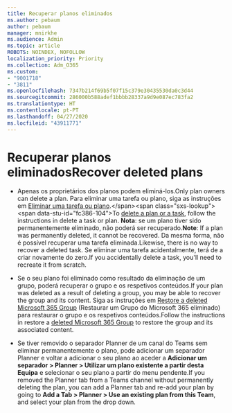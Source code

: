 ```yaml
---
title: Recuperar planos eliminados
ms.author: pebaum
author: pebaum
manager: mnirkhe
ms.audience: Admin
ms.topic: article
ROBOTS: NOINDEX, NOFOLLOW
localization_priority: Priority
ms.collection: Adm_O365
ms.custom:
- "9001718"
- "3811"
ms.openlocfilehash: 7347b214f69b5f07f15c379e30435530da0c3d44
ms.sourcegitcommit: 286000b588adef1bbbb28337a9d9e087ec783fa2
ms.translationtype: HT
ms.contentlocale: pt-PT
ms.lasthandoff: 04/27/2020
ms.locfileid: "43911771"
---
```

# <a name="recover-deleted-plans"></a><span data-ttu-id="fc386-102">Recuperar planos eliminados</span><span class="sxs-lookup"><span data-stu-id="fc386-102">Recover deleted plans</span></span>

- <span data-ttu-id="fc386-103">Apenas os proprietários dos planos podem eliminá-los.</span><span class="sxs-lookup"><span data-stu-id="fc386-103">Only plan owners can delete a plan.</span></span> <span data-ttu-id="fc386-104">Para eliminar uma tarefa ou plano, siga as instruções em [Eliminar uma tarefa ou plano](https://support.microsoft.com/pt-PT/office/delete-a-task-or-plan-39e10e78-13f0-446d-94cd-9e562648497a.).</span><span class="sxs-lookup"><span data-stu-id="fc386-104">To [delete a plan or a task](https://support.microsoft.com/pt-PT/office/delete-a-task-or-plan-39e10e78-13f0-446d-94cd-9e562648497a.), follow the instructions in delete a task or plan.</span></span>  <span data-ttu-id="fc386-105">**Nota**: se um plano tiver sido permanentemente eliminado, não poderá ser recuperado.</span><span class="sxs-lookup"><span data-stu-id="fc386-105">**Note**: If a plan was permanently deleted, it cannot be recovered.</span></span> <span data-ttu-id="fc386-106">Da mesma forma, não é possível recuperar uma tarefa eliminada.</span><span class="sxs-lookup"><span data-stu-id="fc386-106">Likewise, there is no way to recover a deleted task.</span></span> <span data-ttu-id="fc386-107">Se eliminar uma tarefa acidentalmente, terá de a criar novamente do zero.</span><span class="sxs-lookup"><span data-stu-id="fc386-107">If you accidentally delete a task, you'll need to recreate it from scratch.</span></span>

- <span data-ttu-id="fc386-108">Se o seu plano foi eliminado como resultado da eliminação de um grupo, poderá recuperar o grupo e os respetivos conteúdos.</span><span class="sxs-lookup"><span data-stu-id="fc386-108">If your plan was deleted as a result of deleting a group, you may be able to recover the group and its content.</span></span> <span data-ttu-id="fc386-109">Siga as instruções em [Restore a deleted Microsoft 365 Group](https://docs.microsoft.com/microsoft-365/admin/create-groups/restore-deleted-group?view=o365-worldwide) (Restaurar um Grupo do Microsoft 365 eliminado) para restaurar o grupo e os respetivos conteúdos.</span><span class="sxs-lookup"><span data-stu-id="fc386-109">Follow the instructions in restore a [deleted Microsoft 365 Group](https://docs.microsoft.com/microsoft-365/admin/create-groups/restore-deleted-group?view=o365-worldwide) to restore the group and its associated content.</span></span>

- <span data-ttu-id="fc386-110">Se tiver removido o separador Planner de um canal do Teams sem eliminar permanentemente o plano, pode adicionar um separador Planner e voltar a adicionar o seu plano ao aceder a **Adicionar um separador > Planner > Utilizar um plano existente a partir desta Equipa** e selecionar o seu plano a partir do menu pendente.</span><span class="sxs-lookup"><span data-stu-id="fc386-110">If you removed the Planner tab from a Teams channel without permanently deleting the plan, you can add a Planner tab and re-add your plan by going to **Add a Tab > Planner > Use an existing plan from this Team**, and select your plan from the drop down.</span></span>

